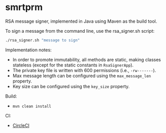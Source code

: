 # smrtprm

RSA message signer, implemented in Java using Maven as the build tool.

To sign a message from the command line, use the rsa_signer.sh script:

```bash
./rsa_signer.sh "message to sign"
```

Implementation notes:

- In order to promote immutability, all methods are static, making classes stateless (except for the static constants
  in `RsaSignerApp`).
- The private key file is written with 600 permissions (i.e., `-rw-------`).
- Max message length can be configured using the `max_message_len` property.
- Key size can be configured using the `key_size` property.

Build:

- `mvn clean install`

CI:

- [CircleCI](https://circleci.com/gh/vbeffa/smrtprm/tree/master)
